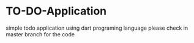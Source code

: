 # TO-DO-Application
simple todo application using dart programing language
please check in master branch for the code
